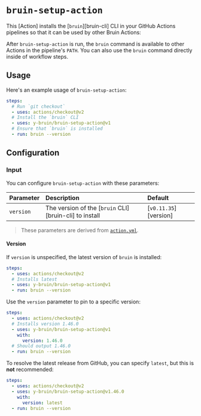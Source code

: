 # `bruin-setup-action`
This [Action] installs the [`bruin`][bruin-cli] CLI in your GitHub Actions pipelines so that it can be
used by other Bruin Actions:


After `bruin-setup-action` is run, the `bruin` command is available to other Actions in the pipeline's
`PATH`. You can also use the `bruin` command directly inside of workflow steps.

## Usage

Here's an example usage of `bruin-setup-action`:

```yaml
steps:
  # Run `git checkout`
  - uses: actions/checkout@v2
  # Install the `bruin` CLI
  - uses: y-bruin/bruin-setup-action@v1
  # Ensure that `bruin` is installed
  - run: bruin --version
```

## Configuration

### Input

You can configure `bruin-setup-action` with these parameters:

| Parameter      | Description                                        | Default            |
|:---------------|:---------------------------------------------------|:-------------------|
| `version`      | The version of the [`bruin` CLI][bruin-cli] to install | [`v0.11.35`][version] |

> These parameters are derived from [`action.yml`](./action.yml). <br>
#### Version

If `version` is unspecified, the latest version of `bruin` is installed:

```yaml
steps:
  - uses: actions/checkout@v2
  # Installs latest
  - uses: y-bruin/bruin-setup-action@v1
  - run: bruin --version
```

Use the `version` parameter to pin to a specific version:

```yaml
steps:
  - uses: actions/checkout@v2
  # Installs version 1.46.0
  - uses: y-bruin/bruin-setup-action@v1
    with:
      version: 1.46.0
  # Should output 1.46.0
  - run: bruin --version
```

To resolve the latest release from GitHub, you can specify `latest`, but this is **not**
recommended:

```yaml
steps:
  - uses: actions/checkout@v2
  - uses: y-bruin/bruin-setup-action@v1.46.0
    with:
      version: latest
  - run: bruin --version
```
